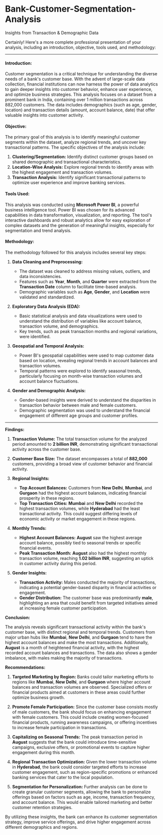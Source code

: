 # Bank-Customer-Segmentation-Analysis
 Insights from Transaction &amp; Demographic Data

Certainly! Here's a more complete professional presentation of your analysis, including an introduction, objective, tools used, and methodology:

---



#### **Introduction:**

Customer segmentation is a critical technique for understanding the diverse needs of a bank's customer base. With the advent of large-scale data collection, financial institutions can now harness the power of data analytics to gain deeper insights into customer behavior, enhance user experience, and optimize business strategies. This analysis focuses on a dataset from a prominent bank in India, containing over 1 million transactions across 882,000 customers. The data includes demographics (such as age, gender, location) and transaction details (amount, account balance, date) that offer valuable insights into customer activity.

#### **Objective:**

The primary goal of this analysis is to identify meaningful customer segments within the dataset, analyze regional trends, and uncover key transactional patterns. The specific objectives of the analysis include:
1. **Clustering/Segmentation:** Identify distinct customer groups based on shared demographic and transactional characteristics.
2. **Location-Wise Analysis:** Explore regional trends to identify areas with the highest engagement and transaction volumes.
3. **Transaction Analysis:** Identify significant transactional patterns to optimize user experience and improve banking services.

#### **Tools Used:**

This analysis was conducted using **Microsoft Power BI**, a powerful business intelligence tool. Power BI was chosen for its advanced capabilities in data transformation, visualization, and reporting. The tool's interactive dashboards and robust analytics allow for easy exploration of complex datasets and the generation of meaningful insights, especially for segmentation and trend analysis.

#### **Methodology:**

The methodology followed for this analysis includes several key steps:

1. **Data Cleaning and Preprocessing:**
   - The dataset was cleaned to address missing values, outliers, and data inconsistencies.
   - Features such as **Year**, **Month**, and **Quarter** were extracted from the **Transaction Date** column to facilitate time-based analysis.
   - Demographic variables such as **Age**, **Gender**, and **Location** were validated and standardized.

2. **Exploratory Data Analysis (EDA):**
   - Basic statistical analysis and data visualizations were used to understand the distribution of variables like account balance, transaction volume, and demographics.
   - Key trends, such as peak transaction months and regional variations, were identified.

3. **Geospatial and Temporal Analysis:**
   - Power BI's geospatial capabilities were used to map customer data based on location, revealing regional trends in account balances and transaction volumes.
   - Temporal patterns were explored to identify seasonal trends, particularly focusing on month-wise transaction volumes and account balance fluctuations.

4. **Gender and Demographic Analysis:**
   - Gender-based insights were derived to understand the disparities in transaction behavior between male and female customers.
   - Demographic segmentation was used to understand the financial engagement of different age groups and customer profiles.

---


**Findings:**

1. **Transaction Volume:** The total transaction volume for the analyzed period amounted to **2 billion INR**, demonstrating significant transactional activity across the customer base.

2. **Customer Base Size:** The dataset encompasses a total of **882,000** customers, providing a broad view of customer behavior and financial activity.

3. **Regional Insights:**
   - **Top Account Balances:** Customers from **New Delhi**, **Mumbai**, and **Gurgaon** had the highest account balances, indicating financial prosperity in these regions.
   - **Top Transaction Cities:** **Mumbai** and **New Delhi** recorded the highest transaction volumes, while **Hyderabad** had the least transactional activity. This could suggest differing levels of economic activity or market engagement in these regions.

4. **Monthly Trends:**
   - **Highest Account Balances:** **August** saw the highest average account balance, possibly tied to seasonal trends or specific financial events.
   - **Peak Transaction Month:** **August** also had the highest monthly transaction volume, reaching **1.02 billion INR**, suggesting an uptick in customer activity during this period.

5. **Gender Insights:**
   - **Transaction Activity:** Males conducted the majority of transactions, indicating a potential gender-based disparity in financial activities or engagement.
   - **Gender Distribution:** The customer base was predominantly **male**, highlighting an area that could benefit from targeted initiatives aimed at increasing female customer participation.

**Conclusion:**

The analysis reveals significant transactional activity within the bank's customer base, with distinct regional and temporal trends. Customers from major urban hubs like **Mumbai**, **New Delhi**, and **Gurgaon** tend to have the highest account balances and make the most transactions. Additionally, **August** is a month of heightened financial activity, with the highest recorded account balances and transactions. The data also shows a gender imbalance, with males making the majority of transactions.

**Recommendations:**

1. **Targeted Marketing by Region:** Banks could tailor marketing efforts to regions like **Mumbai**, **New Delhi**, and **Gurgaon** where higher account balances and transaction volumes are observed. Specialized offers or financial products aimed at customers in these areas could further optimize business growth.

2. **Promote Female Participation:** Since the customer base consists mostly of male customers, the bank should focus on enhancing engagement with female customers. This could include creating women-focused financial products, running awareness campaigns, or offering incentives to increase female participation in transactions.

3. **Capitalizing on Seasonal Trends:** The peak transaction period in **August** suggests that the bank could introduce time-sensitive campaigns, exclusive offers, or promotional events to capture higher engagement during this month.

4. **Regional Transaction Optimization:** Given the lower transaction volume in **Hyderabad**, the bank could consider targeted efforts to increase customer engagement, such as region-specific promotions or enhanced banking services that cater to the local population.

5. **Segmentation for Personalization:** Further analysis can be done to create granular customer segments, allowing the bank to personalize offerings based on factors such as age, income, transaction frequency, and account balance. This would enable tailored marketing and better customer retention strategies.

By utilizing these insights, the bank can enhance its customer segmentation strategy, improve service offerings, and drive higher engagement across different demographics and regions.

